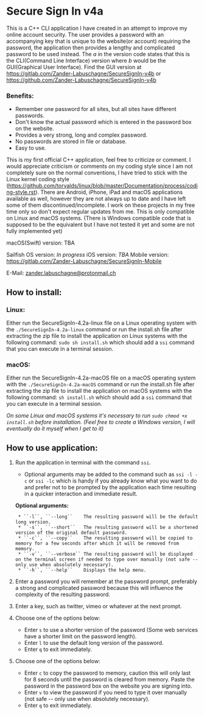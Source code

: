 # Secure Sign In v4a
This is a C++ CLI application I have created in an attempt to improve my online account security. The user provides a password with an accompanying key that is unique to the website(or account) requiring the password, the application then provides a lengthy and complicated password to be used instead. The _a_ in the version code states that this is the CLI(Command Line Interface) version where _b_ would be the GUI(Graphical User Interface). Find the GUI version at https://gitlab.com/Zander-Labuschagne/SecureSignIn-v4b or https://github.com/Zander-Labuschagne/SecureSignIn-v4b

### Benefits:
  - Remember one password for all sites, but all sites have different passwords.
  - Don't know the actual password which is entered in the password box on the website.
  - Provides a very strong, long and complex password.
  - No passwords are stored in file or database.
  - Easy to use.
  
This is my first official C++ application, feel free to criticize or comment. I would appreciate criticism or comments on my coding style since I am not completely sure on the normal conventions, I have tried to stick with the Linux kernel coding style (https://github.com/torvalds/linux/blob/master/Documentation/process/coding-style.rst).
There are Android, iPhone, iPad and macOS applications available as well, however they are not always up to date and I have left some of them discontinued/incomplete. I work on these projects in my free time only so don't expect regular updates from me. This is only compatible on Linux and macOS systems. (There is Windows compatible code that is supposed to be the equivalent but I have not tested it yet and some are not fully implemented yet)

macOS(Swift) version: TBA

Sailfish OS version: *In progress*
iOS version: *TBA*
Mobile version: https://gitlab.com/Zander-Labuschagne/SecureSignIn-Mobile

E-Mail: <zander.labuschagne@protonmail.ch>

## How to install:
### Linux:
Either run the SecureSignIn-4.2a-linux file on a Linux operating system with the ``./SecureSignIn-4.2a-linux`` command or run the install.sh file after extracting the zip file to install the application on Linux systems with the following command: ``sudo sh install.sh`` which should add a ``ssi`` command that you can execute in a terminal session.
### macOS:
Either run the SecureSignIn-4.2a-macOS file on a macOS operating system with the ``./SecureSignIn-4.2a-macOS`` command or run the install.sh file after extracting the zip file to install the application on macOS systems with the following command: ``sh install.sh`` which should add a ``ssi`` command that you can execute in a terminal session.
  
_On some Linux and macOS systems it's necessary to run ``sudo chmod +x install.sh`` before installation.
  (Feel free to create a Windows version, I will eventually do it myself when I get to it)_

## How to use application:

1. Run the application in terminal with the command ``ssi``.
    * Optional arguments may be added to the command such as ``ssi -l -c`` or ``ssi -lc`` which is handy if you already know what you want to do and prefer not to be prompted by the application each time resulting in a quicker interaction and immediate result.
        
    **Optional arguments:**
        
        * ``-l``, ``--long``	The resulting password will be the default long version.
	    * ``-s``, ``--short``	The resulting password will be a shortened version of the original default password.
	    * ``-c``, ``--copy``	The resulting password will be copied to memory for a few seconds after which it will be removed from memory.
	    * ``-v``, ``--verbose``	The resulting password will be displayed on the terminal screen if needed to type over manually (not safe -- only use when absolutely necessary).
	    * ``-h``, ``--help``	Displays the help menu.
2. Enter a password you will remember at the password prompt, preferably a strong and complicated password because this will influence the complexity of the resulting password.
3. Enter a key, such as twitter, vimeo or whatever at the next prompt.
4. Choose one of the options below:
    * Enter ``s`` to use a shorter version of the password (Some web services have a shorter limit on the password length).
    * Enter ``l`` to use the default long version of the password.
    * Enter ``q`` to exit immediately.
5. Choose one of the options below:
    * Enter ``c`` to copy the password to memory, caution this will only last for 8 seconds until the password is cleared from memory. Paste the password in the password box on the website you are signing into.
    * Enter ``v`` to view the password if you need to type it over manually (not safe -- only use when absolutely necessary).
    * Enter ``q`` to exit immediately.
